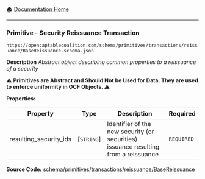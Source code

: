 :house: [Documentation Home](/README.md)

---

### Primitive - Security Reissuance Transaction

`https://opencaptablecoalition.com/schema/primitives/transactions/reissuance/BaseReissuance.schema.json`

**Description** _Abstract object describing common properties to a reissuance of a security_

**:warning: Primitives are Abstract and Should Not be Used for Data. They are used to enforce uniformity in OCF Objects. :warning:**

**Properties:**

| Property               | Type       | Description                                                                         | Required   |
| ---------------------- | ---------- | ----------------------------------------------------------------------------------- | ---------- |
| resulting_security_ids | [`STRING`] | Identifier of the new security (or securities) issuance resulting from a reissuance | `REQUIRED` |

**Source Code:** [schema/primitives/transactions/reissuance/BaseReissuance](/schema/primitives/transactions/reissuance/BaseReissuance.schema.json)
